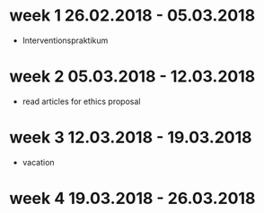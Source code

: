 # week 1 26.02.2018 - 05.03.2018
- Interventionspraktikum

# week 2 05.03.2018 - 12.03.2018
- read articles for ethics proposal

# week 3 12.03.2018 - 19.03.2018
- vacation

# week 4 19.03.2018 - 26.03.2018
